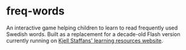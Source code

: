 freq-words
==========

An interactive game helping children to learn to read frequently used Swedish words.
Built as a replacement for a decade-old Flash version currently running on 
[Kjell Staffans' learning resources website](http://www.kjellstaffans.fi).
